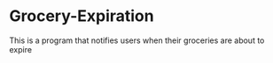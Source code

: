 # Grocery-Expiration
This is a program that notifies users when their groceries are about to expire
